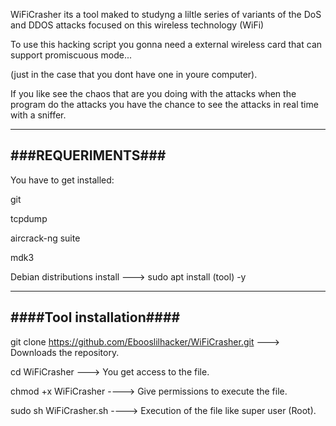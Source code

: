 WiFiCrasher its a tool maked to studyng a liltle series of variants of the DoS and DDOS attacks focused on this wireless technology (WiFi)

To use this hacking script you gonna need a external wireless card that can support promiscuous mode...

(just in the case that you dont have one in youre computer).

If you like see the chaos that are you doing with the attacks when the program do the attacks you have the chance to see the attacks in real time with a sniffer.

_____________________
###REQUERIMENTS###
---------------------

You have to get installed:

git

tcpdump 

aircrack-ng suite

mdk3 


Debian distributions install   ---> sudo apt install (tool) -y

_________________________
####Tool installation####
-------------------------

git clone https://github.com/Ebooslilhacker/WiFiCrasher.git ---> Downloads the repository.

cd WiFiCrasher ---> You get access to the file.

chmod +x WiFiCrasher ----> Give permissions to execute the file.

sudo sh WiFiCrasher.sh ----> Execution of the file like super user (Root).

